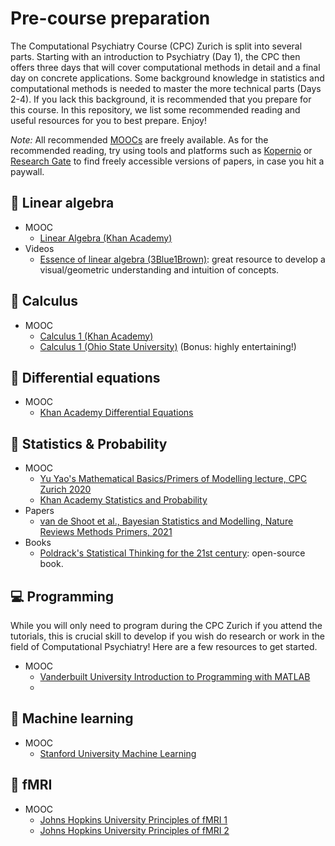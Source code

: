 # Pre-course preparation

The Computational Psychiatry Course (CPC) Zurich is split into several parts. Starting with an introduction to Psychiatry (Day 1), the CPC then offers three days that will cover computational methods in detail and a final day on concrete applications. Some background knowledge in statistics and computational methods is needed to master the more technical parts (Days 2-4). If you lack this background, it is recommended that you prepare for this course. In this repository, we list some recommended reading and useful resources for you to best prepare. Enjoy!

*Note:* All recommended [MOOCs](https://en.wikipedia.org/wiki/Massive_open_online_course) are freely available. As for the recommended reading, try using tools and platforms such as [Kopernio](https://kopernio.com/) or [Research Gate](https://www.researchgate.net/) to find freely accessible versions of papers, in case you hit a paywall.

## 📐 Linear algebra 
- MOOC
    - [Linear Algebra (Khan Academy)](https://www.khanacademy.org/math/linear-algebra)
- Videos
    - [Essence of linear algebra (3Blue1Brown)](https://www.youtube.com/playlist?list=PLZHQObOWTQDPD3MizzM2xVFitgF8hE_ab): great resource to develop a visual/geometric understanding and intuition of concepts.

## 🧮 Calculus 
- MOOC
    - [Calculus 1 (Khan Academy)](https://www.khanacademy.org/math/calculus-1)
    - [Calculus 1 (Ohio State University)](https://www.coursera.org/learn/calculus1) (Bonus: highly entertaining!)

## 🎢 Differential equations 
- MOOC
    - [Khan Academy Differential Equations](https://www.khanacademy.org/math/differential-equations)

## 🎲 Statistics & Probability 
- MOOC
    - [Yu Yao's Mathematical Basics/Primers of Modelling lecture, CPC Zurich 2020](https://video.ethz.ch/lectures/d-itet/2020/autumn/227-0971-00L/a4607850-3f25-48cd-b120-5e58d09eef5f.html)
    - [Khan Academy Statistics and Probability](https://www.khanacademy.org/math/statistics-probability)
- Papers
    - [van de Shoot et al., Bayesian Statistics and Modelling, Nature Reviews Methods Primers, 2021](https://www.nature.com/articles/s43586-020-00001-2)
- Books
    - [Poldrack's Statistical Thinking for the 21st century](https://statsthinking21.github.io/statsthinking21-core-site/): open-source book.

## 💻 Programming 
While you will only need to program during the CPC Zurich if you attend the tutorials, this is crucial skill to develop if you wish do research or work in the field of Computational Psychiatry! Here are a few resources to get started.
- MOOC
    - [Vanderbuilt University Introduction to Programming with MATLAB](https://www.coursera.org/learn/matlab)
    - 

## 🤖 Machine learning 
- MOOC
    - [Stanford University Machine Learning](https://www.coursera.org/learn/machine-learning)

## 🧠 fMRI 
- MOOC
    - [Johns Hopkins University Principles of fMRI 1](https://www.coursera.org/learn/functional-mri)
    - [Johns Hopkins University Principles of fMRI 2](https://www.coursera.org/learn/functional-mri-2)

